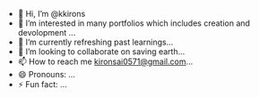 - 👋 Hi, I’m @kkirons
- 👀 I’m interested in many portfolios which includes creation and devolopment ...
- 🌱 I’m currently refreshing past learnings...
- 💞️ I’m looking to collaborate on saving earth...
- 📫 How to reach me kironsai0571@gmail.com...
- 😄 Pronouns: ...
- ⚡ Fun fact: ...

<!---
kkirons/kkirons is a ✨ special ✨ repository because its `README.md` (this file) appears on your GitHub profile.
You can click the Preview link to take a look at your changes.
--->
